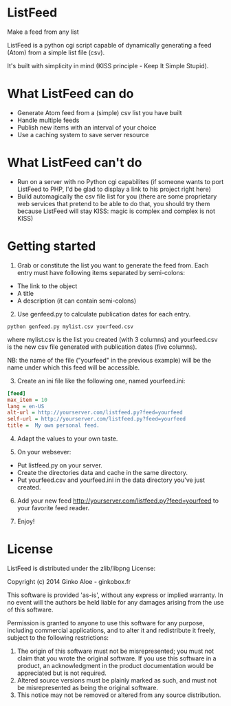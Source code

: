 ListFeed
========

Make a feed from any list

ListFeed is a python cgi script capable of dynamically generating a feed (Atom) from a simple list file (csv).

It's built with simplicity in mind (KISS principle - Keep It Simple Stupid).

What ListFeed can do
====================
* Generate Atom feed from a (simple) csv list you have built
* Handle multiple feeds
* Publish new items with an interval of your choice
* Use a caching system to save server resource

What ListFeed can't do
======================
* Run on a server with no Python cgi capabilites (if someone wants to port ListFeed to PHP, I'd be glad to display a link to his project right here)
* Build automagically the csv file list for you (there are some proprietary web services that pretend to be able to do that, you should try them because ListFeed will stay KISS: magic is complex and complex is not KISS)

Getting started
===============

1. Grab or constitute the list you want to generate the feed from. Each entry must have following items separated by semi-colons:
  * The link to the object
  * A title
  * A description (it can contain semi-colons)

2. Use genfeed.py to calculate publication dates for each entry.
  ```shell
python genfeed.py mylist.csv yourfeed.csv
  ```
  where mylist.csv is the list you created (with 3 columns) and yourfeed.csv is the new csv file generated with publication dates (five columns).

  NB: the name of the file ("yourfeed" in the previous example) will be the name under which this feed will be accessible.

3. Create an ini file like the following one, named yourfeed.ini:

  ```ini
[feed]
max_item = 10
lang = en-US
alt-url = http://yourserver.com/listfeed.py?feed=yourfeed
self-url = http://yourserver.com/listfeed.py?feed=yourfeed
title =  My own personal feed.
  ```
4. Adapt the values to your own taste.

5. On your websever:
  * Put listfeed.py on your server.
  * Create the directories data and cache in the same directory.
  * Put yourfeed.csv and yourfeed.ini in the data directory you've just created.

6. Add your new feed http://yourserver.com/listfeed.py?feed=yourfeed to your favorite feed reader.

7. Enjoy!

License
=======

ListFeed is distributed under the zlib/libpng License:

Copyright (c) 2014 Ginko Aloe - ginkobox.fr

This software is provided 'as-is', without any express or implied warranty. In no event will the authors be held liable for any damages arising from the use of this software.

Permission is granted to anyone to use this software for any purpose, including commercial applications, and to alter it and redistribute it freely, subject to the following restrictions:

1. The origin of this software must not be misrepresented; you must not claim that you wrote the original software. If you use this software in a product, an acknowledgment in the product documentation would be appreciated but is not required.
2. Altered source versions must be plainly marked as such, and must not be misrepresented as being the original software.
3. This notice may not be removed or altered from any source distribution.
